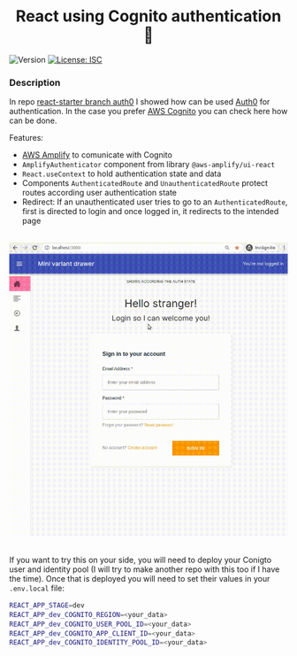 <h1 align="center">React using Cognito authentication 👮 </h1>
<p>
  <img alt="Version" src="https://img.shields.io/badge/version-1.0.0-blue.svg?cacheSeconds=2592000" />
  <a href="#" target="_blank">
    <img alt="License: ISC" src="https://img.shields.io/badge/License-ISC-yellow.svg" />
  </a>
</p>

### Description

In repo [react-starter branch auth0](https://github.com/s4nt14go/react-starter/tree/auth0) I showed how can be used [Auth0](https://auth0.com) for authentication. In the case you prefer [AWS Cognito](https://aws.amazon.com/cognito) you can check here how can be done.<br />

Features:
* [AWS Amplify](https://aws.amazon.com/amplify) to comunicate with Cognito
* `AmplifyAuthenticator` component from library `@aws-amplify/ui-react`
* `React.useContext` to hold authentication state and data<br />
* Components `AuthenticatedRoute` and `UnauthenticatedRoute` protect routes according user authentication state
* Redirect: If an unauthenticated user tries to go to an `AuthenticatedRoute`, first is directed to login and once logged in, it redirects to the intended page<br /><br />
   
![auth.gif](./showcase/auth.gif)<br /><br />

If you want to try this on your side, you will need to deploy your Conigto user and identity pool (I will try to make another repo with this too if I have the time). Once that is deployed you will need to set their values in your `.env.local` file:
```bash
REACT_APP_STAGE=dev
REACT_APP_dev_COGNITO_REGION=<your_data>
REACT_APP_dev_COGNITO_USER_POOL_ID=<your_data>
REACT_APP_dev_COGNITO_APP_CLIENT_ID=<your_data>
REACT_APP_dev_COGNITO_IDENTITY_POOL_ID=<your_data>
```

